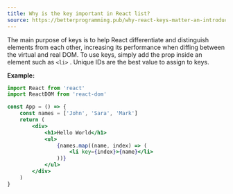 ```yaml
---
title: Why is the key important in React list?
source: https://betterprogramming.pub/why-react-keys-matter-an-introduction-136b7447cefc
---
```


The main purpose of keys is to help React differentiate and distinguish elements from each other, increasing its performance when diffing between the virtual and real DOM. To use keys, simply add the prop inside an element such as `<li>` . Unique IDs are the best value to assign to keys.

**Example:**

```jsx
import React from 'react'
import ReactDOM from 'react-dom'

const App = () => {
	const names = ['John', 'Sara', 'Mark']
	return (
		<div>
			<h1>Hello World</h1>
			<ul>
				{names.map((name, index) => (
					<li key={index}>{name}</li>
				))}
			</ul>
		</div>
	)
}
```
